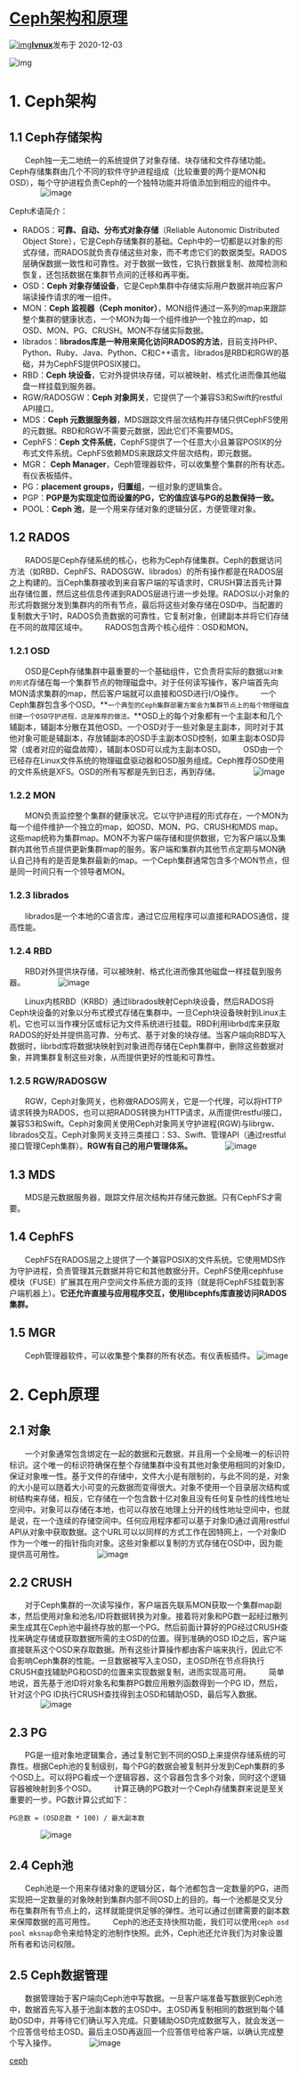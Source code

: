 # [Ceph架构和原理](https://segmentfault.com/a/1190000038366631)

[![img](Ceph架构和原理.assets/3179314346-5f61e47221e07.png)**lvnux**](https://segmentfault.com/u/lvnux)发布于 2020-12-03

![img](Ceph架构和原理.assets/lg.phpbannerid=0&campaignid=0&zoneid=25&loc=https%3A%2F%2Fsegmentfault.com%2Fa%2F1190000038366631&referer=https%3A%2F%2Fwww.google.com.hk%2F&cb=d6a4395236)

# 1. Ceph架构

## 1.1 Ceph存储架构

  Ceph独一无二地统一的系统提供了对象存储、块存储和文件存储功能。Ceph存储集群由几个不同的软件守护进程组成（比较重要的两个是MON和OSD），每个守护进程负责Ceph的一个独特功能并将值添加到相应的组件中。
    ![image](Ceph架构和原理.assets/bVcK83B.jpeg)

Ceph术语简介：

- RADOS：**可靠、自动、分布式对象存储**（Reliable Autonomic Distributed Object Store），它是Ceph存储集群的基础。Ceph中的一切都是以对象的形式存储，而RADOS就负责存储这些对象，而不考虑它们的数据类型。RADOS层确保数据一致性和可靠性。对于数据一致性，它执行数据复制、故障检测和恢复，还包括数据在集群节点间的迁移和再平衡。
- OSD：**Ceph 对象存储设备**，它是Ceph集群中存储实际用户数据并响应客户端读操作请求的唯一组件。
- MON：**Ceph 监视器（Ceph monitor）**，MON组件通过一系列的map来跟踪整个集群的健康状态，一个MON为每一个组件维护一个独立的map，如OSD、MON、PG、CRUSH。MON不存储实际数据。
- librados：**librados库是一种用来简化访问RADOS的方法**，目前支持PHP、Python、Ruby、Java、Python、C和C++语言。librados是RBD和RGW的基础，并为CephFS提供POSIX接口。
- RBD：**Ceph 块设备**，它对外提供块存储，可以被映射、格式化进而像其他磁盘一样挂载到服务器。
- RGW/RADOSGW：**Ceph 对象网关**，它提供了一个兼容S3和Swift的restful API接口。
- MDS：**Ceph 元数据服务器**，MDS跟踪文件层次结构并存储只供CephFS使用的元数据。RBD和RGW不需要元数据，因此它们不需要MDS。
- CephFS：**Ceph 文件系统**，CephFS提供了一个任意大小且兼容POSIX的分布式文件系统。CephFS依赖MDS来跟踪文件层次结构，即元数据。
- MGR： **Ceph Manager**，Ceph管理器软件，可以收集整个集群的所有状态。有仪表板插件。
- PG：**placement groups，归置组**，一组对象的逻辑集合。
- PGP：**PGP是为实现定位而设置的PG，它的值应该与PG的总数保持一致。**
- POOL：**Ceph 池**，是一个用来存储对象的逻辑分区，方便管理对象。

## 1.2 RADOS

  RADOS是Ceph存储系统的核心，也称为Ceph存储集群。Ceph的数据访问方法（如RBD、CephFS、RADOSGW、librados）的所有操作都是在RADOS层之上构建的。当Ceph集群接收到来自客户端的写请求时，CRUSH算法首先计算出存储位置，然后这些信息传递到RADOS层进行进一步处理。RADOS以小对象的形式将数据分发到集群内的所有节点，最后将这些对象存储在OSD中。当配置的复制数大于1时，RADOS负责数据的可靠性，它复制对象，创建副本并将它们存储在不同的故障区域中。
  RADOS包含两个核心组件：OSD和MON。

### 1.2.1 OSD

  OSD是Ceph存储集群中最重要的一个基础组件，它负责将实际的数据`以对象的形式`存储在每一个集群节点的物理磁盘中。对于任何读写操作，客户端首先向MON请求集群的map，然后客户端就可以直接和OSD进行I/O操作。
  一个Ceph集群包含多个OSD。**`一个典型的Ceph集群部署方案会为集群节点上的每个物理磁盘创建一个OSD守护进程，这是推荐的做法。`**OSD上的每个对象都有一个主副本和几个辅副本，辅副本分散在其他OSD。一个OSD对于一些对象是主副本，同时对于其他对象可能是辅副本，存放辅副本的OSD手主副本OSD控制，如果主副本OSD异常（或者对应的磁盘故障），辅副本OSD可以成为主副本OSD。
  OSD由一个已经存在Linux文件系统的物理磁盘驱动器和OSD服务组成。Ceph推荐OSD使用的文件系统是XFS。OSD的所有写都是先到日志，再到存储。
    ![image](Ceph架构和原理.assets/bVcK83G.jpeg)

### 1.2.2 MON

  MON负责监控整个集群的健康状况。它以守护进程的形式存在，一个MON为每一个组件维护一个独立的map，如OSD、MON、PG、CRUSH和MDS map。这些map统称为集群map。MON不为客户端存储和提供数据，它为客户端以及集群内其他节点提供更新集群map的服务。客户端和集群内其他节点定期与MON确认自己持有的是否是集群最新的map。一个Ceph集群通常包含多个MON节点，但是同一时间只有一个领导者MON。

### 1.2.3 librados

  librados是一个本地的C语言库，通过它应用程序可以直接和RADOS通信，提高性能。

### 1.2.4 RBD

  RBD对外提供块存储，可以被映射、格式化进而像其他磁盘一样挂载到服务器。
    ![image](Ceph架构和原理.assets/bVcK84l.jpeg)

  Linux内核RBD（KRBD）通过librados映射Ceph块设备，然后RADOS将Ceph块设备的对象以分布式模式存储在集群中。一旦Ceph块设备映射到Linux主机，它也可以当作裸分区或标记为文件系统进行挂载。RBD利用librbd库来获取RADOS的好处并提供高可靠、分布式、基于对象的块存储。当客户端向RBD写入数据时，librbd库将数据块映射到对象进而存储在Ceph集群中，删除这些数据对象，并跨集群复制这些对象，从而提供更好的性能和可靠性。

### 1.2.5 RGW/RADOSGW

  RGW，Ceph对象网关，也称做RADOS网关，它是一个代理，可以将HTTP请求转换为RADOS，也可以把RADOS转换为HTTP请求，从而提供restful接口，兼容S3和Swift。Ceph对象网关使用Ceph对象网关守护进程(RGW)与librgw、librados交互。Ceph对象网关支持三类接口：S3、Swift、管理API（通过restful接口管理Ceph集群）。**RGW有自己的用户管理体系。**
    ![image](Ceph架构和原理.assets/bVcK84p.jpeg)

## 1.3 MDS

  MDS是元数据服务器，跟踪文件层次结构并存储元数据。只有CephFS才需要。

## 1.4 CephFS

  CephFS在RADOS层之上提供了一个兼容POSIX的文件系统。它使用MDS作为守护进程，负责管理其元数据并将它和其他数据分开。CephFS使用cephfuse模块（FUSE）扩展其在用户空间文件系统方面的支持（就是将CephFS挂载到客户端机器上）。**它还允许直接与应用程序交互，使用libcephfs库直接访问RADOS集群。**

## 1.5 MGR

  Ceph管理器软件，可以收集整个集群的所有状态。有仪表板插件。
![image](Ceph架构和原理.assets/bVcK84v.jpeg)

# 2. Ceph原理

## 2.1 对象

  一个对象通常包含绑定在一起的数据和元数据，并且用一个全局唯一的标识符标识。这个唯一的标识符确保在整个存储集群中没有其他对象使用相同的对象ID，保证对象唯一性。基于文件的存储中，文件大小是有限制的，与此不同的是，对象的大小是可以随着大小可变的元数据而变得很大。对象不使用一个目录层次结构或树结构来存储，相反，它存储在一个包含数十亿对象且没有任何复杂性的线性地址空间中。对象可以存储在本地，也可以存放在地理上分开的线性地址空间中，也就是说，在一个连续的存储空间中。任何应用程序都可以基于对象ID通过调用restful API从对象中获取数据。这个URL可以以同样的方式工作在因特网上，一个对象ID作为一个唯一的指针指向对象。这些对象都以复制的方式存储在OSD中，因为能提供高可用性。
    ![image](Ceph架构和原理.assets/bVcK84w.jpeg)

## 2.2 CRUSH

  对于Ceph集群的一次读写操作，客户端首先联系MON获取一个集群map副本，然后使用对象和池名/ID将数据转换为对象。接着将对象和PG数一起经过散列来生成其在Ceph池中最终存放的那一个PG。然后前面计算好的PG经过CRUSH查找来确定存储或获取数据所需的主OSD的位置。得到准确的OSD ID之后，客户端直接联系这个OSD来存取数据。所有这些计算操作都由客户端来执行，因此它不会影响Ceph集群的性能。一旦数据被写入主OSD，主OSD所在节点将执行CRUSH查找辅助PG和OSD的位置来实现数据复制，进而实现高可用。
  简单地说，首先基于池ID将对象名和集群PG数应用散列函数得到一个PG ID，然后，针对这个PG ID执行CRUSH查找得到主OSD和辅助OSD，最后写入数据。
    ![image](Ceph架构和原理.assets/bVcK84z.jpeg)

## 2.3 PG

  PG是一组对象地逻辑集合，通过复制它到不同的OSD上来提供存储系统的可靠性。根据Ceph池的复制级别，每个PG的数据会被复制并分发到Ceph集群的多个OSD上。可以将PG看成一个逻辑容器，这个容器包含多个对象，同时这个逻辑容器被映射到多个OSD。
  计算正确的PG数对一个Ceph存储集群来说是至关重要的一步。PG数计算公式如下：

```abnf
PG总数 = (OSD总数 * 100) / 最大副本数
```

    ![image](Ceph架构和原理.assets/bVcK84I.jpeg)

## 2.4 Ceph池

  Ceph池是一个用来存储对象的逻辑分区，每个池都包含一定数量的PG，进而实现把一定数量的对象映射到集群内部不同OSD上的目的。每一个池都是交叉分布在集群所有节点上的，这样就能提供足够的弹性。池可以通过创建需要的副本数来保障数据的高可用性。
  Ceph的池还支持快照功能，我们可以使用`ceph osd pool mksnap`命令来给特定的池制作快照。此外，Ceph池还允许我们为对象设置所有者和访问权限。

## 2.5 Ceph数据管理

  数据管理始于客户端向Ceph池中写数据。一旦客户端准备写数据到Ceph池中，数据首先写入基于池副本数的主OSD中。主OSD再复制相同的数据到每个辅助OSD中，并等待它们确认写入完成。只要辅助OSD完成数据写入，就会发送一个应答信号给主OSD。最后主OSD再返回一个应答信号给客户端，以确认完成整个写入操作。
    ![image](Ceph架构和原理.assets/bVcK84L.jpeg)

[ceph](https://segmentfault.com/t/ceph)